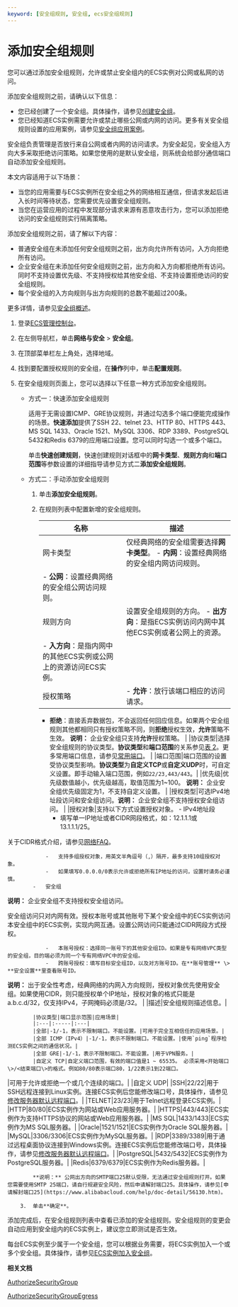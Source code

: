 ```yaml
---
keyword: [安全组规则, 安全组, ecs安全组规则]
---
```


# 添加安全组规则

您可以通过添加安全组规则，允许或禁止安全组内的ECS实例对公网或私网的访问。

添加安全组规则之前，请确认以下信息：

-   您已经创建了一个安全组。具体操作，请参见[创建安全组](/intl.zh-CN/安全/安全组/创建安全组.md)。
-   您已经知道ECS实例需要允许或禁止哪些公网或内网的访问。更多有关安全组规则设置的应用案例，请参见[安全组应用案例](/intl.zh-CN/安全/安全组/安全组应用案例.md)。

安全组负责管理是否放行来自公网或者内网的访问请求。为安全起见，安全组入方向大多采取拒绝访问策略。如果您使用的是默认安全组，则系统会给部分通信端口自动添加安全组规则。

本文内容适用于以下场景：

-   当您的应用需要与ECS实例所在安全组之外的网络相互通信，但请求发起后进入长时间等待状态，您需要优先设置安全组规则。
-   当您在运营应用的过程中发现部分请求来源有恶意攻击行为，您可以添加拒绝访问的安全组规则实行隔离策略。

添加安全组规则之前，请了解以下内容：

-   普通安全组在未添加任何安全组规则之前，出方向允许所有访问，入方向拒绝所有访问。
-   企业安全组在未添加任何安全组规则之前，出方向和入方向都拒绝所有访问。同时不支持设置优先级、不支持授权给其他安全组、不支持设置拒绝访问的安全组规则。
-   每个安全组的入方向规则与出方向规则的总数不能超过200条。

更多详情，请参见[安全组概述](/intl.zh-CN/安全/安全组/安全组概述.md)。

1.  登录[ECS管理控制台](https://ecs.console.aliyun.com)。

2.  在左侧导航栏，单击**网络与安全** \> **安全组**。

3.  在顶部菜单栏左上角处，选择地域。

4.  找到要配置授权规则的安全组，在**操作**列中，单击**配置规则**。

5.  在安全组规则页面上，您可以选择以下任意一种方式添加安全组规则。

    -   方式一：快速添加安全组规则

        适用于无需设置ICMP、GRE协议规则，并通过勾选多个端口便能完成操作的场景。**快速添加**提供了SSH 22、telnet 23、HTTP 80、HTTPS 443、MS SQL 1433、Oracle 1521、MySQL 3306、RDP 3389、PostgreSQL 5432和Redis 6379的应用端口设置。您可以同时勾选一个或多个端口。

        单击**快速创建规则**，快速创建规则对话框中的**网卡类型**、**规则方向**和**端口范围**等参数设置的详细指导请参见方式二**添加安全组规则**。

    -   方式二：手动添加安全组规则
        1.  单击**添加安全组规则**。
        2.  在规则列表中配置新增的安全组规则。

            |名称|描述|
            |--|--|
            |网卡类型|仅经典网络的安全组需要选择**网卡类型**。            -   **内网**：设置经典网络的安全组内网访问规则。
            -   **公网**：设置经典网络的安全组公网访问规则。 |
            |规则方向|设置安全组规则的方向。            -   **出方向**：是指ECS实例访问内网中其他ECS实例或者公网上的资源。
            -   **入方向**：是指内网中的其他ECS实例或公网上的资源访问ECS实例。 |
            |授权策略|            -   **允许**：放行该端口相应的访问请求。
            -   **拒绝**：直接丢弃数据包，不会返回任何回应信息。如果两个安全组规则其他都相同只有授权策略不同，则**拒绝**授权生效，**允许**策略不生效。
**说明：** 企业安全组只支持**允许**授权策略。 |
            |协议类型|选择安全组规则的协议类型。**协议类型**和**端口范围**的关系参见[表 2](#table_igi_6jy_v9s)。更多常用端口信息，请参见[常用端口](/intl.zh-CN/安全/安全组/常用端口的典型应用.md)。 |
            |端口范围|端口范围的设置受协议类型影响。**协议类型**为**自定义TCP**或**自定义UDP**时，可自定义设置。即手动输入端口范围，例如`22/23,443/443`。|
            |优先级|优先级数值越小，优先级越高，取值范围为1~100。 **说明：** 企业安全组优先级固定为1，不支持自定义设置。 |
            |授权类型|可选IPv4地址段访问和安全组访问。**说明：** 企业安全组不支持授权安全组访问。 |
            |授权对象|支持以下方式设置授权对象。             -   IPv4地址段
                -   填写单一IP地址或者CIDR网段格式，如：12.1.1.1或13.1.1.1/25。

关于CIDR格式介绍，请参见[网络FAQ](/intl.zh-CN/网络/网络FAQ.md)。

                -   支持多组授权对象，用英文半角逗号（,）隔开，最多支持10组授权对象。
                -   如果填写0.0.0.0/0表示允许或拒绝所有IP地址的访问，设置时请务必谨慎。
            -   安全组

**说明：** 企业安全组不支持授权安全组访问。

安全组访问只对内网有效。授权本账号或其他账号下某个安全组中的ECS实例访问本安全组中的ECS实例，实现内网互通。设置公网访问只能通过CIDR网段方式授权。

                -   本账号授权：选择同一账号下的其他安全组ID。如果是专有网络VPC类型的安全组，目的端必须为同一个专有网络VPC中的安全组。
                -   跨账号授权：填写目标安全组ID，以及对方账号ID。在**账号管理** \> **安全设置**里查看账号ID。
**说明：** 出于安全性考虑，经典网络的内网入方向规则，授权对象优先使用安全组。如果使用CIDR，则只能授权单个IP地址，授权对象的格式只能是a.b.c.d/32，仅支持IPv4，子网掩码必须是/32。 |
            |描述|安全组规则描述信息。|

            |协议类型|端口显示范围|应用场景|
            |:---|:-----|:---|
            |全部|-1/-1，表示不限制端口。不能设置。|可用于完全互相信任的应用场景。|
            |全部 ICMP（IPv4）|-1/-1，表示不限制端口。不能设置。|使用`ping`程序检测ECS实例之间的通信状况。|
            |全部 GRE|-1/-1，表示不限制端口。不能设置。|用于VPN服务。|
            |自定义 TCP|自定义端口范围，有效的端口值是1 ~ 65535。 必须采用<开始端口\>/<结束端口\>的格式。例如80/80表示端口80，1/22表示1到22端口。

|可用于允许或拒绝一个或几个连续的端口。|
            |自定义 UDP|
            |SSH|22/22|用于SSH远程连接到Linux实例。连接ECS实例后您能修改端口号，具体操作，请参见[修改服务器默认远程端口](/intl.zh-CN/最佳实践/安全/修改服务器默认远程端口.md)。|
            |TELNET|23/23|用于Telnet远程登录ECS实例。|
            |HTTP|80/80|ECS实例作为网站或Web应用服务器。|
            |HTTPS|443/443|ECS实例作为支持HTTPS协议的网站或Web应用服务器。|
            |MS SQL|1433/1433|ECS实例作为MS SQL服务器。|
            |Oracle|1521/1521|ECS实例作为Oracle SQL服务器。|
            |MySQL|3306/3306|ECS实例作为MySQL服务器。|
            |RDP|3389/3389|用于通过远程桌面协议连接到Windows实例。连接ECS实例后您能修改端口号，具体操作，请参见[修改服务器默认远程端口](/intl.zh-CN/最佳实践/安全/修改服务器默认远程端口.md)。|
            |PostgreSQL|5432/5432|ECS实例作为PostgreSQL服务器。|
            |Redis|6379/6379|ECS实例作为Redis服务器。|

            **说明：** 公网出方向的SMTP端口25默认受限，无法通过安全组规则打开。如果您需要使用SMTP 25端口，请自行规避安全风险，然后申请解封端口25。具体操作，请参见[申请解封端口25](https://www.alibabacloud.com/help/doc-detail/56130.htm)。

        3.  单击**确定**。

添加完成后，在安全组规则列表中查看已添加的安全组规则。安全组规则的变更会自动应用到安全组内的ECS实例上，建议您立即测试是否生效。

每台ECS实例至少属于一个安全组，您可以根据业务需要，将ECS实例加入一个或多个安全组。具体操作，请参见[ECS实例加入安全组](/intl.zh-CN/安全/安全组/ECS实例加入安全组.md)。

**相关文档**  


[AuthorizeSecurityGroup](/intl.zh-CN/API参考/安全组/AuthorizeSecurityGroup.md)

[AuthorizeSecurityGroupEgress](/intl.zh-CN/API参考/安全组/AuthorizeSecurityGroupEgress.md)

